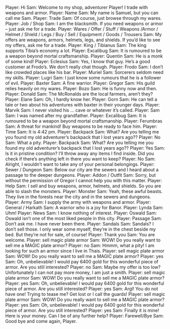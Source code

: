 Player: Hi
Sam: Welcome to my shop, adventurer Player! I trade with weapons and armor.
Player: Name
Sam: My name is Samuel, but you can call me Sam.
Player: Trade
Sam: Of course, just browse through my wares.
Player: Job / Shop
Sam: I am the blacksmith. If you need weapons or armor – just ask me for a trade.
Player: Wares / Offer / Stuff / Weapons /Armor / Helmet / Shield / Legs / Buy / Sell / Equipment / Goods / Trousers
Sam: My offers are weapons, armors, helmets, legs, and shields. If you’d like to see my offers, ask me for a trade.
Player: King / Tibianus
Sam: The king supports Tibia’s economy a lot.
Player: Excalibug
Sam: It is rumoured to be a weapon beyond mortal craftsmanship.
Player: Quentin
Sam: He is a monk of some kind!
Player: Eclesius
Sam: Yes, I know that guy. He’s a good customer at Frodo’s. We don’t really chat though.
Player: Frodo
Sam: I don’t like crowded places like his bar.
Player: Muriel
Sam: Sorcerers seldom need my skills.
Player: Lugri
Sam: I just know some rumours that he is a follower of evil.
Player: Baxter
Sam: A fine warrior.
Player: Gregor
Sam: His guild relies heavily on my wares.
Player: Bozo
Sam: He is funny now and then.
Player: Donald
Sam: The McRonalds are the local farmers, aren’t they?
Player: Elane
Sam: Oh, I hardly know her.
Player: Gorn
Sam: He can tell a tale or two about his adventures with baxter in their younger days.
Player: Marvik
Sam: I never visited his … cave or whatever it’s called.
Player: Sam
Sam: I was named after my grandfather.
Player: Excalibug
Sam: It is rumoured to be a weapon beyond mortal craftsmanship.
Player: Ferumbras
Sam: A threat for mankind! Buy weapons to be ready to face him.
Player: Time
Sam: It is 4:42 pm.
Player: Backpack
Sam: What? Are you telling me you found my old adventurer’s backpack that I lost years ago??
Player: No
Sam: What a pity.
Player: Backpack
Sam: What? Are you telling me you found my old adventurer’s backpack that I lost years ago??
Player: Yes
Sam: Is it in pristine condition? I’ll throw away any items I find inside. Did you check if there’s anything left in there you want to keep?
Player: No
Sam: Alright, I wouldn’t want to take any of your personal belongings.
Player: Sewer / Dungeon
Sam: Below our city are the sewers and I heard about a passage to the deeper dungeons.
Player: Addon / Outfit
Sam: Sorry, but without the permission of Gregor I cannot help you with this matter.
Player: Help
Sam: I sell and buy weapons, armor, helmets, and shields. So you are able to slash the monsters.
Player: Monster
Sam: Yeah, these awful beasts. They live in the forests near the city and in the sewers and dungeons.
Player: Army
Sam: I supply the army with weapons and armor.
Player: General / Harkath
Sam: A warrior who is a joy for Banor.
Player: Lynda
Sam: Uhm! <blushes>
Player: News
Sam: I know nothing of interest.
Player: Oswald
Sam: Oswald isn’t one of the most liked people in this city.
Player: Passage
Sam: Don’t ask me. I have never been there.
Player: Sandals
Sam: Sandals? I don’t sell those. I only wear some myself, they’re in the chest beside my bed. But they’re not for sale, of course!
Player: Thank you
Sam: You are welcome.
Player: sell magic plate armor
Sam: WOW! Do you really want to sell me a MAGIC plate armor?
Player: no
Sam: Hmmm, what a pity! I am looking for such an armor since I live in Thais.
Player: sell magic plate armor
Sam: WOW! Do you really want to sell me a MAGIC plate armor?
Player: yes
Sam: Oh, unbelievable! I would pay 6400 gold for this wonderful piece of armor. Are you still interested?
Player: no
Sam: Maybe my offer is too low? Unfortunately I can not pay more money, I am just a smith.
Player: sell magic plate armor
Sam: WOW! Do you really want to sell me a MAGIC plate armor?
Player: yes
Sam: Oh, unbelievable! I would pay 6400 gold for this wonderful piece of armor. Are you still interested?
Player: yes
Sam: Argl! You do not have one! Trying to tease me? Get lost or I call the guards!
Player: sell magic plate armor
Sam: WOW! Do you really want to sell me a MAGIC plate armor?
Player: yes
Sam: Oh, unbelievable! I would pay 6400 gold for this wonderful piece of armor. Are you still interested?
Player: yes
Sam: Finally it is mine! Here is your money. Can I be of any further help?
Player: Farewell/Bye
Sam: Good bye and come again, Player.